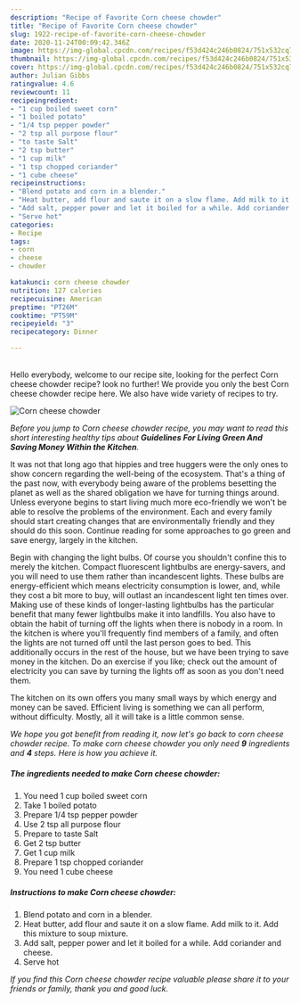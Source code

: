 ```yaml
---
description: "Recipe of Favorite Corn cheese chowder"
title: "Recipe of Favorite Corn cheese chowder"
slug: 1922-recipe-of-favorite-corn-cheese-chowder
date: 2020-11-24T00:09:42.346Z
image: https://img-global.cpcdn.com/recipes/f53d424c246b0824/751x532cq70/corn-cheese-chowder-recipe-main-photo.jpg
thumbnail: https://img-global.cpcdn.com/recipes/f53d424c246b0824/751x532cq70/corn-cheese-chowder-recipe-main-photo.jpg
cover: https://img-global.cpcdn.com/recipes/f53d424c246b0824/751x532cq70/corn-cheese-chowder-recipe-main-photo.jpg
author: Julian Gibbs
ratingvalue: 4.6
reviewcount: 11
recipeingredient:
- "1 cup boiled sweet corn"
- "1 boiled potato"
- "1/4 tsp pepper powder"
- "2 tsp all purpose flour"
- "to taste Salt"
- "2 tsp butter"
- "1 cup milk"
- "1 tsp chopped coriander"
- "1 cube cheese"
recipeinstructions:
- "Blend potato and corn in a blender."
- "Heat butter, add flour and saute it on a slow flame. Add milk to it. Add this mixture to soup mixture."
- "Add salt, pepper power and let it boiled for a while. Add coriander and cheese."
- "Serve hot"
categories:
- Recipe
tags:
- corn
- cheese
- chowder

katakunci: corn cheese chowder 
nutrition: 127 calories
recipecuisine: American
preptime: "PT26M"
cooktime: "PT59M"
recipeyield: "3"
recipecategory: Dinner

---
```

<br>
Hello everybody, welcome to our recipe site, looking for the perfect Corn cheese chowder recipe? look no further! We provide you only the best Corn cheese chowder recipe here. We also have wide variety of recipes to try.
<br>


![Corn cheese chowder](https://img-global.cpcdn.com/recipes/f53d424c246b0824/751x532cq70/corn-cheese-chowder-recipe-main-photo.jpg)

<i>Before you jump to Corn cheese chowder recipe, you may want to read this short interesting healthy tips about 
<strong>Guidelines For Living Green And Saving Money Within the Kitchen</strong>.</i>
</br>

It was not that long ago that hippies and tree huggers were the only ones to show concern regarding the well-being of the ecosystem. That's a thing of the past now, with everybody being aware of the problems besetting the planet as well as the shared obligation we have for turning things around. Unless everyone begins to start living much more eco-friendly we won't be able to resolve the problems of the environment. Each and every family should start creating changes that are environmentally friendly and they should do this soon. Continue reading for some approaches to go green and save energy, largely in the kitchen.

Begin with changing the light bulbs. Of course you shouldn't confine this to merely the kitchen. Compact fluorescent lightbulbs are energy-savers, and you will need to use them rather than incandescent lights. These bulbs are energy-efficient which means electricity consumption is lower, and, while they cost a bit more to buy, will outlast an incandescent light ten times over. Making use of these kinds of longer-lasting lightbulbs has the particular benefit that many fewer lightbulbs make it into landfills. You also have to obtain the habit of turning off the lights when there is nobody in a room. In the kitchen is where you'll frequently find members of a family, and often the lights are not turned off until the last person goes to bed. This additionally occurs in the rest of the house, but we have been trying to save money in the kitchen. Do an exercise if you like; check out the amount of electricity you can save by turning the lights off as soon as you don't need them.

The kitchen on its own offers you many small ways by which energy and money can be saved. Efficient living is something we can all perform, without difficulty. Mostly, all it will take is a little common sense.


<i>We hope you got benefit from reading it, now let's go back to corn cheese chowder recipe. To make corn cheese chowder you only need <strong>9</strong> ingredients and <strong>4</strong> steps. Here is how you achieve it.
</i>

##### The ingredients needed to make Corn cheese chowder:

1. You need 1 cup boiled sweet corn
1. Take 1 boiled potato
1. Prepare 1/4 tsp pepper powder
1. Use 2 tsp all purpose flour
1. Prepare to taste Salt
1. Get 2 tsp butter
1. Get 1 cup milk
1. Prepare 1 tsp chopped coriander
1. You need 1 cube cheese


##### Instructions to make Corn cheese chowder:

1. Blend potato and corn in a blender.
1. Heat butter, add flour and saute it on a slow flame. Add milk to it. Add this mixture to soup mixture.
1. Add salt, pepper power and let it boiled for a while. Add coriander and cheese.
1. Serve hot


<i>If you find this Corn cheese chowder recipe valuable please share it to your friends or family, thank you and good luck.</i>
